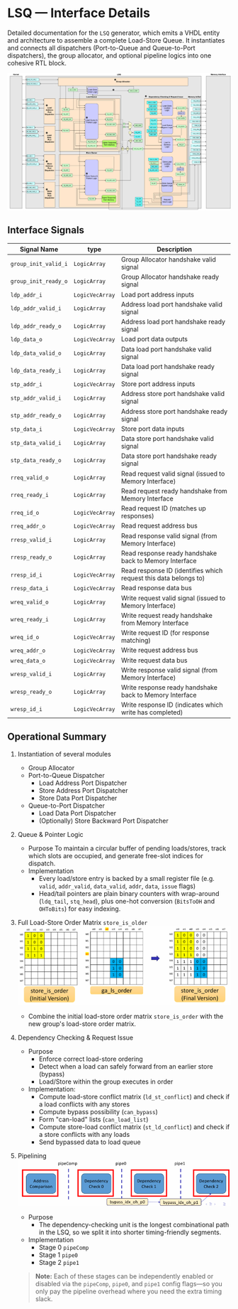 # LSQ — Interface Details

Detailed documentation for the `LSQ` generator, which emits a VHDL entity and architecture to assemble a complete Load-Store Queue. It instantiates and connects all dispatchers (Port-to-Queue and Queue-to-Port dispatchers), the group allocator, and optional pipeline logics into one cohesive RTL block.

![LSQ](./images_lsq/lsq.png)

## Interface Signals

| Signal Name          | type             | Description                           |
| -------------------- | ---------------- | ------------------------------------- |
| `group_init_valid_i` | `LogicArray`     | Group Allocator handshake valid signal|
| `group_init_ready_o` | `LogicArray`     | Group Allocator handshake ready signal |
| `ldp_addr_i`         | `LogicVecArray`  | Load port address inputs|
| `ldp_addr_valid_i`   | `LogicArray`     | Address load port handshake valid signal  |
| `ldp_addr_ready_o`   | `LogicArray`     | Address load port handshake ready signal |
| `ldp_data_o`         | `LogicVecArray`  | Load port data outputs |
| `ldp_data_valid_o`   | `LogicArray`     | Data load port handshake valid signal|
| `ldp_data_ready_i`   | `LogicArray`     | Data load port handshake ready signal|
| `stp_addr_i`         | `LogicVecArray`  | Store port address inputs|
| `stp_addr_valid_i`   | `LogicArray`     | Address store port handshake valid signal|
| `stp_addr_ready_o`   | `LogicArray`     | Address store port handshake ready signal |
| `stp_data_i`         | `LogicVecArray`  | Store port data inputs|
| `stp_data_valid_i`   | `LogicArray`     | Data store port handshake valid signal |
| `stp_data_ready_o`   | `LogicArray`     | Data store port handshake ready signal  |
| `rreq_valid_o`       | `LogicArray`     | Read request valid signal (issued to Memory Interface) |
| `rreq_ready_i`       | `LogicArray`     | Read request ready handshake from Memory Interface |
| `rreq_id_o`          | `LogicVecArray`  | Read request ID (matches up responses) |
| `rreq_addr_o`        | `LogicVecArray`  | Read request address bus |
| `rresp_valid_i`      | `LogicArray`     | Read response valid signal (from Memory Interface) |
| `rresp_ready_o`      | `LogicArray`     | Read response ready handshake back to Memory Interface |
| `rresp_id_i`         | `LogicVecArray`  | Read response ID (identifies which request this data belongs to)|
| `rresp_data_i`       | `LogicVecArray`  | Read response data bus |
| `wreq_valid_o`       | `LogicArray`     | Write request valid signal (issued to Memory Interface) |
| `wreq_ready_i`       | `LogicArray`     | Write request ready handshake from Memory Interface |
| `wreq_id_o`          | `LogicVecArray`  | Write request ID (for response matching) |
| `wreq_addr_o`        | `LogicVecArray`  | Write request address bus |
| `wreq_data_o`        | `LogicVecArray`  | Write request data bus |
| `wresp_valid_i`      | `LogicArray`     | Write response valid signal (from Memory Interface)|
| `wresp_ready_o`      | `LogicArray`     |	Write response ready handshake back to Memory Interface |
| `wresp_id_i`         | `LogicVecArray`  | Write response ID (indicates which write has completed) |

## Operational Summary

1. Instantiation of several modules
    - Group Allocator
    - Port-to-Queue Dispatcher
        - Load Address Port Dispatcher
        - Store Address Port Dispatcher
        - Store Data Port Dispatcher
    - Queue-to-Port Dispatcher
        - Load Data Port Dispatcher
        - (Optionally) Store Backward Port Dispatcher

2. Queue & Pointer Logic
    - Purpose
        To maintain a circular buffer of pending loads/stores, track which slots are occupied, and generate free-slot indices for dispatch.
    - Implementation
        - Every load/store entry is backed by a small register file (e.g. `valid`, `addr_valid`, `data_valid`, `addr`, `data`, `issue` flags)
        - Head/tail pointers are plain binary counters with wrap-around (`ldq_tail`, `stq_head`), plus one-hot conversion (`BitsToOH` and `OHToBits`) for easy indexing.

3. Full Load-Store Order Matrix `store_is_older`  
![Pipelining](./images_lsq/load_store_order_matrix.png)
    - Combine the initial load-store order matrix `store_is_order` with the new group's load-store order matrix. 

4. Dependency Checking & Request Issue
    - Purpose
        - Enforce correct load-store ordering
        - Detect when a load can safely forward from an earlier store (bypass)
        - Load/Store within the group executes in order
    - Implementation:
        - Compute load-store conflict matrix (`ld_st_conflict`) and check if a load conflicts with any stores
        - Compute bypass possibility (`can_bypass`)
        - Form "can-load" lists (`can_load_list`)
        - Compute store-load conflict matrix (`st_ld_conflict`) and check if a store conflicts with any loads
        - Send bypassed data to load queue

5. Pipelining  
![Pipelining](./images_lsq/pipeline.png)
    - Purpose
        - The dependency-checking unit is the longest combinational path in the LSQ, so we split it into shorter timing-friendly segments.
    - Implementation
        - Stage 0 `pipeComp`
        - Stage 1 `pipe0`
        - Stage 2 `pipe1`

    > **Note:** Each of these stages can be independently enabled or disabled via the `pipeComp`, `pipe0`, and `pipe1` config flags—so you only pay the pipeline overhead where you need the extra timing slack.

